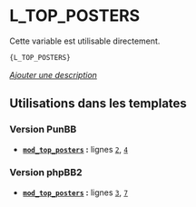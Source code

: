 # L_TOP_POSTERS


Cette variable est utilisable directement.

```html
{L_TOP_POSTERS}
```

[*Ajouter une description*](https://fa-tvars.appspot.com/var/L_TOP_POSTERS)

## Utilisations dans les templates

### Version PunBB
* __[`mod_top_posters`](../tpl/var/punbb/mod_top_posters.md#readme) :__ lignes [`2`](../tpl/src/punbb/mod_top_posters.tpl#L2), [`4`](../tpl/src/punbb/mod_top_posters.tpl#L4)

### Version phpBB2
* __[`mod_top_posters`](../tpl/var/subsilver/mod_top_posters.md#readme) :__ lignes [`3`](../tpl/src/subsilver/mod_top_posters.tpl#L3), [`7`](../tpl/src/subsilver/mod_top_posters.tpl#L7)